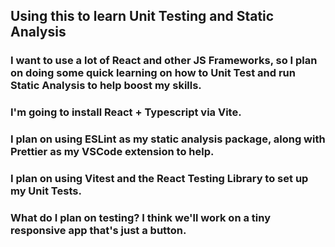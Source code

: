 ## Using this to learn Unit Testing and Static Analysis

### I want to use a lot of React and other JS Frameworks, so I plan on doing some quick learning on how to Unit Test and run Static Analysis to help boost my skills.

### I'm going to install React + Typescript via Vite.

### I plan on using ESLint as my static analysis package, along with Prettier as my VSCode extension to help.

### I plan on using Vitest and the React Testing Library to set up my Unit Tests.

### What do I plan on testing? I think we'll work on a tiny responsive app that's just a button.
